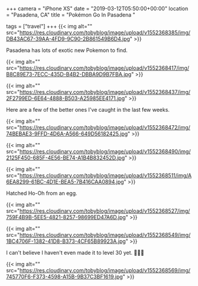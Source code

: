+++
camera = "iPhone XS"
date = "2019-03-12T05:50:00+00:00"
location = "Pasadena, CA"
title = "Pokémon Go In Pasadena "

tags = ["travel"]
+++
{{< img alt="" src="https://res.cloudinary.com/tobyblog/image/upload/v1552368385/img/DB43AC67-39AA-4FD9-9C90-2B861549B6D4.jpg" >}}
<!--more-->

Pasadena has lots of exotic new Pokemon to find.

{{< img alt="" src="https://res.cloudinary.com/tobyblog/image/upload/v1552368417/img/B8C89E73-7ECC-435D-B4B2-DBBA9D9B7FBA.jpg" >}}

{{< img alt="" src="https://res.cloudinary.com/tobyblog/image/upload/v1552368437/img/2F2799ED-6E64-4888-B503-A25985EE4171.jpg" >}}

Here are a few of the better ones I've caught in the last few weeks.

{{< img alt="" src="https://res.cloudinary.com/tobyblog/image/upload/v1552368472/img/74BEBAE3-9FFD-4D6A-A566-649D56182425.jpg" >}}

{{< img alt="" src="https://res.cloudinary.com/tobyblog/image/upload/v1552368490/img/2125F450-685F-4E56-BE74-A1B4B832452D.jpg" >}}

{{< img alt="" src="https://res.cloudinary.com/tobyblog/image/upload/v1552368511/img/A6EA8299-61BC-4D1E-BEA5-7B416CAA0894.jpg" >}}

Hatched Ho-Oh from an egg.

{{< img alt="" src="https://res.cloudinary.com/tobyblog/image/upload/v1552368527/img/759F4B9B-5EE5-4821-8257-98699ED47A6D.jpg" >}}

{{< img alt="" src="https://res.cloudinary.com/tobyblog/image/upload/v1552368549/img/1BC4706F-1382-41D8-B373-4CF65B89923A.jpg" >}}

I can't believe I haven't even made it to level 30 yet. 🤦🏻‍♂️


{{< img alt="" src="https://res.cloudinary.com/tobyblog/image/upload/v1552368569/img/745770F6-F373-4598-A15B-9B37C3BF1619.jpg" >}}